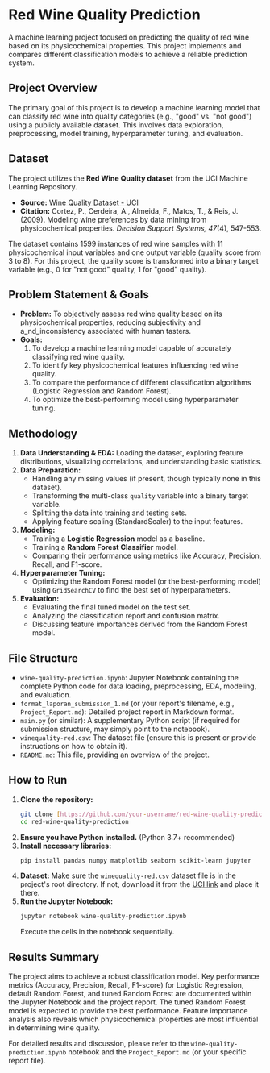 # Red Wine Quality Prediction

A machine learning project focused on predicting the quality of red wine based on its physicochemical properties. This project implements and compares different classification models to achieve a reliable prediction system.

## Project Overview

The primary goal of this project is to develop a machine learning model that can classify red wine into quality categories (e.g., "good" vs. "not good") using a publicly available dataset. This involves data exploration, preprocessing, model training, hyperparameter tuning, and evaluation.

## Dataset

The project utilizes the **Red Wine Quality dataset** from the UCI Machine Learning Repository.
- **Source:** [Wine Quality Dataset - UCI](https://archive.ics.uci.edu/ml/datasets/wine+quality)
- **Citation:** Cortez, P., Cerdeira, A., Almeida, F., Matos, T., & Reis, J. (2009). Modeling wine preferences by data mining from physicochemical properties. *Decision Support Systems, 47*(4), 547-553.

The dataset contains 1599 instances of red wine samples with 11 physicochemical input variables and one output variable (quality score from 3 to 8). For this project, the quality score is transformed into a binary target variable (e.g., 0 for "not good" quality, 1 for "good" quality).

## Problem Statement & Goals

- **Problem:** To objectively assess red wine quality based on its physicochemical properties, reducing subjectivity and a_nd_inconsistency associated with human tasters.
- **Goals:**
    1. To develop a machine learning model capable of accurately classifying red wine quality.
    2. To identify key physicochemical features influencing red wine quality.
    3. To compare the performance of different classification algorithms (Logistic Regression and Random Forest).
    4. To optimize the best-performing model using hyperparameter tuning.

## Methodology

1.  **Data Understanding & EDA:** Loading the dataset, exploring feature distributions, visualizing correlations, and understanding basic statistics.
2.  **Data Preparation:**
    * Handling any missing values (if present, though typically none in this dataset).
    * Transforming the multi-class `quality` variable into a binary target variable.
    * Splitting the data into training and testing sets.
    * Applying feature scaling (StandardScaler) to the input features.
3.  **Modeling:**
    * Training a **Logistic Regression** model as a baseline.
    * Training a **Random Forest Classifier** model.
    * Comparing their performance using metrics like Accuracy, Precision, Recall, and F1-score.
4.  **Hyperparameter Tuning:**
    * Optimizing the Random Forest model (or the best-performing model) using `GridSearchCV` to find the best set of hyperparameters.
5.  **Evaluation:**
    * Evaluating the final tuned model on the test set.
    * Analyzing the classification report and confusion matrix.
    * Discussing feature importances derived from the Random Forest model.

## File Structure

-   `wine-quality-prediction.ipynb`: Jupyter Notebook containing the complete Python code for data loading, preprocessing, EDA, modeling, and evaluation.
-   `format_laporan_submission_1.md` (or your report's filename, e.g., `Project_Report.md`): Detailed project report in Markdown format.
-   `main.py` (or similar): A supplementary Python script (if required for submission structure, may simply point to the notebook).
-   `winequality-red.csv`: The dataset file (ensure this is present or provide instructions on how to obtain it).
-   `README.md`: This file, providing an overview of the project.

## How to Run

1.  **Clone the repository:**
    ```bash
    git clone [https://github.com/your-username/red-wine-quality-prediction.git](https://github.com/your-username/red-wine-quality-prediction.git)
    cd red-wine-quality-prediction
    ```
2.  **Ensure you have Python installed.** (Python 3.7+ recommended)
3.  **Install necessary libraries:**
    ```bash
    pip install pandas numpy matplotlib seaborn scikit-learn jupyter
    ```
4.  **Dataset:** Make sure the `winequality-red.csv` dataset file is in the project's root directory. If not, download it from the [UCI link](https://archive.ics.uci.edu/ml/datasets/wine+quality) and place it there.
5.  **Run the Jupyter Notebook:**
    ```bash
    jupyter notebook wine-quality-prediction.ipynb
    ```
    Execute the cells in the notebook sequentially.

## Results Summary

The project aims to achieve a robust classification model. Key performance metrics (Accuracy, Precision, Recall, F1-score) for Logistic Regression, default Random Forest, and tuned Random Forest are documented within the Jupyter Notebook and the project report. The tuned Random Forest model is expected to provide the best performance. Feature importance analysis also reveals which physicochemical properties are most influential in determining wine quality.

For detailed results and discussion, please refer to the `wine-quality-prediction.ipynb` notebook and the `Project_Report.md` (or your specific report file).
